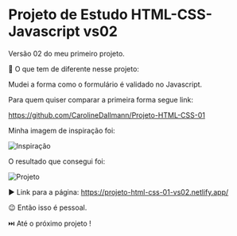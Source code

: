 # Projeto de Estudo HTML-CSS-Javascript vs02

Versão 02 do meu primeiro projeto.

:thinking: O que tem de diferente nesse projeto:

Mudei a forma como o formulário é validado no Javascript.

Para quem quiser comparar a primeira forma segue link:

https://github.com/CarolineDallmann/Projeto-HTML-CSS-01

Minha imagem de inspiração foi:

![Inspiração](https://user-images.githubusercontent.com/88031968/144724708-a80bc59d-8d5f-4ab8-923d-94291421c544.png)

O resultado que consegui foi:

![Projeto](https://user-images.githubusercontent.com/88031968/144724885-1d8deac4-4517-4d07-9c6e-a19a69baaf1c.jpg)

:arrow_forward: Link para a página: https://projeto-html-css-01-vs02.netlify.app/

:wink: Então isso é pessoal.

:next_track_button: Até o próximo projeto !

